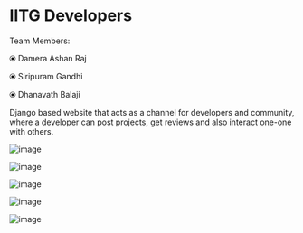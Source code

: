 # IITG Developers
Team Members:

⦿ Damera Ashan Raj

⦿ Siripuram Gandhi

⦿ Dhanavath Balaji

Django based website that acts as a channel for developers and community, where a developer can
post projects, get reviews and also interact one-one with others.


![image](https://user-images.githubusercontent.com/83868114/190485354-b01fae8d-b55c-4fd5-8b45-1c881f94c0e2.png)

![image](https://user-images.githubusercontent.com/83868114/190485188-5963c3bb-b709-496e-8ed2-c60d320eb13a.png)

![image](https://user-images.githubusercontent.com/83868114/190485221-6f36bb0b-47f2-48e6-8954-b01748b3c780.png)

![image](https://user-images.githubusercontent.com/83868114/190485279-bfd5aaab-9835-465d-b6f6-b39b6a9b988d.png)

![image](https://user-images.githubusercontent.com/83868114/190485320-f1612ff5-6728-46eb-9126-f021015fc49f.png)

